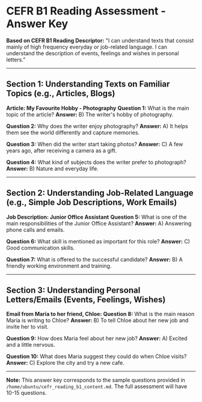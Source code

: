 # CEFR B1 Reading Assessment - Answer Key

**Based on CEFR B1 Reading Descriptor:** "I can understand texts that consist mainly of high frequency everyday or job-related language. I can understand the description of events, feelings and wishes in personal letters."

---

## Section 1: Understanding Texts on Familiar Topics (e.g., Articles, Blogs)

**Article: My Favourite Hobby - Photography**
**Question 1:** What is the main topic of the article?
   **Answer:** B) The writer's hobby of photography.

**Question 2:** Why does the writer enjoy photography?
   **Answer:** A) It helps them see the world differently and capture memories.

**Question 3:** When did the writer start taking photos?
   **Answer:** C) A few years ago, after receiving a camera as a gift.

**Question 4:** What kind of subjects does the writer prefer to photograph?
    **Answer:** B) Nature and everyday life.

---

## Section 2: Understanding Job-Related Language (e.g., Simple Job Descriptions, Work Emails)

**Job Description: Junior Office Assistant**
**Question 5:** What is one of the main responsibilities of the Junior Office Assistant?
   **Answer:** A) Answering phone calls and emails.

**Question 6:** What skill is mentioned as important for this role?
   **Answer:** C) Good communication skills.

**Question 7:** What is offered to the successful candidate?
    **Answer:** B) A friendly working environment and training.

---

## Section 3: Understanding Personal Letters/Emails (Events, Feelings, Wishes)

**Email from Maria to her friend, Chloe:**
**Question 8:** What is the main reason Maria is writing to Chloe?
   **Answer:** B) To tell Chloe about her new job and invite her to visit.

**Question 9:** How does Maria feel about her new job?
   **Answer:** A) Excited and a little nervous.

**Question 10:** What does Maria suggest they could do when Chloe visits?
    **Answer:** C) Explore the city and try a new cafe.

---

**Note:** This answer key corresponds to the sample questions provided in `/home/ubuntu/cefr_reading_b1_content.md`. The full assessment will have 10-15 questions.

